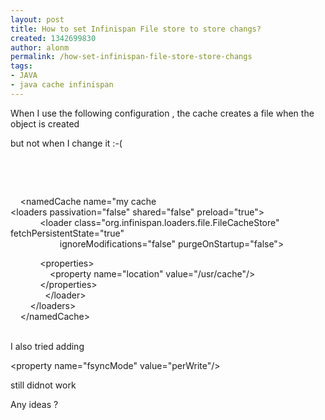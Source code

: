 ```yaml
---
layout: post
title: How to set Infinispan File store to store changs?
created: 1342699830
author: alonm
permalink: /how-set-infinispan-file-store-store-changs
tags:
- JAVA
- java cache infinispan
---
```

<p>When I use the following&nbsp;configuration , the cache creates a file when the object is created</p>
<p>but not when I change it :-(</p>
<p>&nbsp;</p>
<p>&nbsp;</p>
<p>&nbsp;&nbsp;&nbsp; &lt;namedCache name=&quot;my cache<br />
&lt;loaders passivation=&quot;false&quot; shared=&quot;false&quot; preload=&quot;true&quot;&gt;<br />
&nbsp;&nbsp;&nbsp;&nbsp;&nbsp;&nbsp;&nbsp;&nbsp;&nbsp;&nbsp;&nbsp; &lt;loader class=&quot;org.infinispan.loaders.file.FileCacheStore&quot; fetchPersistentState=&quot;true&quot;<br />
&nbsp;&nbsp;&nbsp;&nbsp;&nbsp;&nbsp;&nbsp;&nbsp;&nbsp;&nbsp;&nbsp;&nbsp;&nbsp;&nbsp;&nbsp;&nbsp;&nbsp;&nbsp;&nbsp; ignoreModifications=&quot;false&quot; purgeOnStartup=&quot;false&quot;&gt;</p>
<p>&nbsp;&nbsp;&nbsp;&nbsp;&nbsp;&nbsp;&nbsp;&nbsp;&nbsp;&nbsp;&nbsp; &lt;properties&gt;<br />
&nbsp;&nbsp;&nbsp;&nbsp;&nbsp;&nbsp;&nbsp;&nbsp;&nbsp;&nbsp;&nbsp;&nbsp;&nbsp;&nbsp;&nbsp; &lt;property name=&quot;location&quot; value=&quot;/usr/cache&quot;/&gt;<br />
&nbsp;&nbsp;&nbsp;&nbsp;&nbsp;&nbsp;&nbsp;&nbsp;&nbsp;&nbsp;&nbsp; &lt;/properties&gt;<br />
&nbsp;&nbsp;&nbsp;&nbsp;&nbsp;&nbsp;&nbsp;&nbsp;&nbsp;&nbsp;&nbsp;&nbsp;&nbsp; &lt;/loader&gt;<br />
&nbsp;&nbsp;&nbsp;&nbsp;&nbsp;&nbsp;&nbsp; &lt;/loaders&gt;<br />
&nbsp;&nbsp;&nbsp; &lt;/namedCache&gt;<br />
&nbsp;</p>
<p>I also tried adding</p>
<p>&lt;property name=&quot;fsyncMode&quot; value=&quot;perWrite&quot;/&gt;</p>
<p>still didnot work</p>
<p>Any ideas ?</p>
<p>&nbsp;</p>
